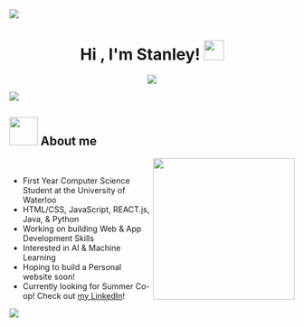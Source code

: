 <img src="https://user-images.githubusercontent.com/73097560/115834477-dbab4500-a447-11eb-908a-139a6edaec5c.gif">

<h1 align="center"><b>Hi , I'm Stanley! </b><img src="https://media.giphy.com/media/hvRJCLFzcasrR4ia7z/giphy.gif" width="35"></h1>

<p align="center">
  <a href="https://github.com/DenverCoder1/readme-typing-svg"><img src="https://readme-typing-svg.herokuapp.com?font=Time+New+Roman&color=6C97F7&size=25&center=true&vCenter=true&width=600&height=50&lines=Waterloo+Computer+Science;Avid+App/Game+Developer;Looking+for+Summer+2023+Interships!"></a>
</p>

<img src="https://user-images.githubusercontent.com/73097560/115834477-dbab4500-a447-11eb-908a-139a6edaec5c.gif">

## <picture><img src = "https://user-images.githubusercontent.com/88297063/218368536-67f55ccc-2ded-4fb5-8875-35acab9d3815.png" width = 50px></picture> **About me**

<picture> <img align="right" src="https://user-images.githubusercontent.com/88297063/218365955-79ddc222-78e8-4001-b174-2eab6507ea6c.gif" width = 250px></picture>

<br>

- First Year Computer Science Student at the University of Waterloo
- HTML/CSS, JavaScript, REACT.js, Java, & Python
- Working on building Web & App Development Skills
- Interested in AI & Machine Learning
- Hoping to build a Personal website soon!
- Currently looking for Summer Co-op! Check out [my LinkedIn](www.linkedin.com/in/stanleylin-)!

<img src="https://user-images.githubusercontent.com/73097560/115834477-dbab4500-a447-11eb-908a-139a6edaec5c.gif"><br><br>

